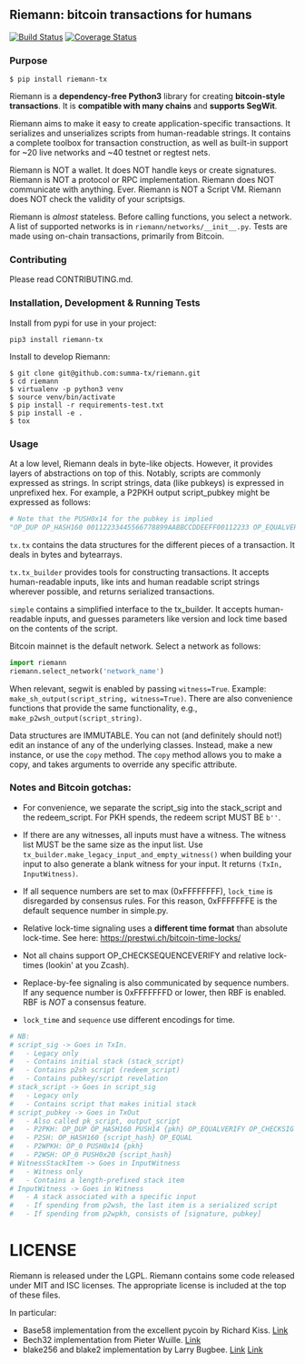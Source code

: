 ## Riemann: bitcoin transactions for humans

[![Build Status](https://travis-ci.org/summa-tx/riemann.svg?branch=master)](https://travis-ci.org/summa-tx/riemann)
[![Coverage Status](https://coveralls.io/repos/github/summa-tx/riemann/badge.svg)](https://coveralls.io/github/summa-tx/riemann)

### Purpose

`$ pip install riemann-tx`

Riemann is a **dependency-free Python3** library for creating **bitcoin-style transactions**. It is **compatible with many chains** and **supports SegWit**.

Riemann aims to make it easy to create application-specific transactions. It serializes and unserializes scripts from human-readable strings. It contains a complete toolbox for transaction construction, as well as built-in support for ~20 live networks and ~40 testnet or regtest nets.

Riemann is NOT a wallet. It does NOT handle keys or create signatures. Riemann is NOT a protocol or RPC implementation. Riemann does NOT communicate with anything. Ever. Riemann is NOT a Script VM. Riemann does NOT check the validity of your scriptsigs.

Riemann is _almost_ stateless. Before calling functions, you select a network. A list of supported networks is in `riemann/networks/__init__.py`. Tests are made using on-chain transactions, primarily from Bitcoin.

### Contributing

Please read CONTRIBUTING.md.

### Installation, Development & Running Tests

Install from pypi for use in your project:
```
pip3 install riemann-tx
```

Install to develop Riemann:
```
$ git clone git@github.com:summa-tx/riemann.git
$ cd riemann
$ virtualenv -p python3 venv
$ source venv/bin/activate
$ pip install -r requirements-test.txt
$ pip install -e .
$ tox
```

### Usage

At a low level, Riemann deals in byte-like objects. However, it provides layers of abstractions on top of this. Notably, scripts are commonly expressed as strings. In script strings, data (like pubkeys) is expressed in unprefixed hex. For example, a P2PKH output script_pubkey might be expressed as follows:

```Python
# Note that the PUSH0x14 for the pubkey is implied
"OP_DUP OP_HASH160 00112233445566778899AABBCCDDEEFF00112233 OP_EQUALVERIFY OP_CHECKSIG"
```

`tx.tx` contains the data structures for the different pieces of a transaction. It deals in bytes and bytearrays.

`tx.tx_builder` provides tools for constructing transactions. It accepts human-readable inputs, like ints and human readable script strings wherever possible, and returns serialized transactions.

`simple` contains a simplified interface to the tx_builder. It accepts human-readable inputs, and guesses parameters like version and lock time based on the contents of the script.

Bitcoin mainnet is the default network. Select a network as follows:

```Python
import riemann
riemann.select_network('network_name')
```

When relevant, segwit is enabled by passing `witness=True`. Example: `make_sh_output(script_string, witness=True)`. There are also convenience functions that provide the same functionality, e.g.,  `make_p2wsh_output(script_string)`.

Data structures are IMMUTABLE. You can not (and definitely should not!) edit an instance of any of the underlying classes. Instead, make a new instance, or use the `copy` method. The `copy` method allows you to make a copy, and takes arguments to override any specific attribute.

### Notes and Bitcoin gotchas:

* For convenience, we separate the script_sig into the stack_script and the redeem_script. For PKH spends, the redeem script MUST BE `b''`.

* If there are any witnesses, all inputs must have a witness. The witness list MUST be the same size as the input list. Use `tx_builder.make_legacy_input_and_empty_witness()` when building your input to also generate a blank witness for your input. It returns `(TxIn, InputWitness)`.

* If all sequence numbers are set to max (0xFFFFFFFF), `lock_time` is disregarded by consensus rules. For this reason, 0xFFFFFFFE is the default sequence number in simple.py.

* Relative lock-time signaling uses a **different time format** than absolute lock-time. See here: https://prestwi.ch/bitcoin-time-locks/

* Not all chains support OP_CHECKSEQUENCEVERIFY and relative lock-times (lookin' at you Zcash).

* Replace-by-fee signaling is also communicated by sequence numbers. If any sequence number is 0xFFFFFFFD or lower, then RBF is enabled. RBF is _NOT_ a consensus feature.

* `lock_time` and `sequence` use different encodings for time.

```Python
# NB:
# script_sig -> Goes in TxIn.
#   - Legacy only
#   - Contains initial stack (stack_script)
#   - Contains p2sh script (redeem_script)
#   - Contains pubkey/script revelation
# stack_script -> Goes in script_sig
#   - Legacy only
#   - Contains script that makes initial stack
# script_pubkey -> Goes in TxOut
#   - Also called pk_script, output_script
#   - P2PKH: OP_DUP OP_HASH160 PUSH14 {pkh} OP_EQUALVERIFY OP_CHECKSIG
#   - P2SH: OP_HASH160 {script_hash} OP_EQUAL
#   - P2WPKH: OP_0 PUSH0x14 {pkh}
#   - P2WSH: OP_0 PUSH0x20 {script_hash}
# WitnessStackItem -> Goes in InputWitness
#   - Witness only
#   - Contains a length-prefixed stack item
# InputWitness -> Goes in Witness
#   - A stack associated with a specific input
#   - If spending from p2wsh, the last item is a serialized script
#   - If spending from p2wpkh, consists of [signature, pubkey]
```

# LICENSE

Riemann is released under the LGPL.
Riemann contains some code released under MIT and ISC licenses. The appropriate license is included at the top of these files.

In particular:
* Base58 implementation from the excellent pycoin by Richard Kiss. [Link](https://github.com/richardkiss/pycoin)
* Bech32 implementation from Pieter Wuille. [Link](https://github.com/sipa/bech32/tree/master/ref/python)
* blake256 and blake2 implementation by Larry Bugbee. [Link](http://www.seanet.com/~bugbee/crypto/blake/)  [Link](https://github.com/buggywhip/blake2_py)
